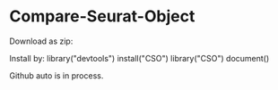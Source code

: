 # Compare-Seurat-Object

Download as zip:

Install by:
library("devtools")
install("CSO")
library("CSO")
document()


Github auto is in process.
